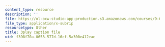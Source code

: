 ```yaml
---
content_type: resource
description: ''
file: https://ol-ocw-studio-app-production.s3.amazonaws.com/courses/9-00sc-introduction-to-psychology-fall-2011/f398f70a0653577d16cf5a300e412eac_qZdm4mpQA_8.srt
file_type: application/x-subrip
resourcetype: Other
title: 3play caption file
uid: f398f70a-0653-577d-16cf-5a300e412eac
---
```

